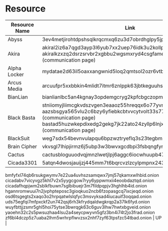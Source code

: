 # Resource

| Resource Name       | Link                              | Status |
|-----------------------------|------------------------------------------|-------|
| Abyss | 3ev4metjirohtdpshsqlkrqcmxq6zu3d7obrdhglpy5jpbr7whmlfgqd.onion | UP |
| Akira | akiral2iz6a7qgd3ayp3l6yub7xx2uep76idk3u2kollpj5z3z636bad.onion akiralkzxzq2dsrzsrvbr2xgbbu2wgsmxryd4csgfameg52n7efvr2id.onion (communication page) | UP |
| Alpha Locker | mydatae2d63il5oaxxangwnid5loq2qmtsol2ozr6vtb7yfm5ypzo6id.onion | UP |
| Arcus Media | arcuufpr5xxbbkin4mlidt7itmr6znlppk63jbtkeguuhszmc5g7qdyd.onion | UP | 
| BianLian | bianlianlbc5an4kgnay3opdemgcryg2kpfcbgczopmm3dnbz3uaunad.onion | UP |
| Black Basta | stniiomyjliimcgkvdszvgen3eaaoz55hreqqx6o77yvmpwt7gklffqd.onion aazsbsgya565vlu2c6bzy6yfiebkcbtvvcytvolt33s77xypi7nypxyd (communication page) bastad5huzwkepdixedg2gekg7jk22ato24zyllp6lnjx7wdtyctgvyd (communication page) | UP |
| BlackSuit | weg7sdx54bevnvulapqu6bpzwztryeflq3s23tegbmnhkbpqz637f2yd.onion | UP |
| Brain Cipher | vkvsgl7lhipjirmz6j5ubp3w3bwvxgcdbpi3fsbqngfynetqtw4w5hyd.onion| UP |
| Cactus | cactusbloguuodvqjmnzlwetjlpj6aggc6iocwhuupb47laukux7ckid.onion | UP |
| Cicada3301 | 5atqn4dwosjauijzj445mm7t6bqrcvzlzcylpmpnx243jxvlimyb6aid.onion
bmfyfxl74qb6rsukgwymv7e22ua4uvhszsamqwx7jmj57qkamxwlhbid.onion
cicadabv7vicyvgz5khl7v2x5yygcgow7ryy6yppwmxii4eoobdaztqd.onion
cicadafhqpjwm2sblkfbuwn7sglbibuejr3m7fildpqpjv3hghlhb4id.onion
hgannromwuui7n2jvphpteposc3gioqkuo2ncb6fzopasgcq7ixcjeqd.onion
osd6tsgegts2xaqo3o2hrpqatwlslqfyc3msvyksad4iucauif3oqqad.onion
uds75egfqi7mfpxckf2un742qsj6rh3kfrydqaldwgkrqp2a37lk6fyd.onion
wuyfbttjjzsmr5ghl5hoi75ytse3bwrqgk63c6guv3lhw7hwtxbgveid.onion
yaoehn32c2s5pwsuzhaa4lsu2a4seycpwyvn5gfz3bn4i74t2jo3frad.onion
zf6bl4dczp5z7uaba2lhm5wrhrpflwvzsx2nhf7zyf63tpsfzc54tbad.onion | UP | 

